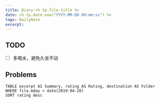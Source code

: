 ```yaml
---
title: Diary-<% tp.file.title %>
date: <% tp.date.now("YYYY-MM-DD HH:mm:ss") %>
tags: DailyNote
excerpt: 
---
```


## TODO
- [ ] 多喝水，避免久坐不动

## Problems
```dataview
TABLE excerpt AS Summary, rating AS Rating, destination AS Folder
WHERE file.mday > date(2019-04-28)
SORT rating desc
```